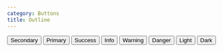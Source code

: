 ```yaml
---
category: Buttons
title: Outline
---
```

<div class="docs-example">
  <button type="button" class="btn btn-outline-secondary">Secondary</button>
  <button type="button" class="btn btn-outline-primary">Primary</button>
  <button type="button" class="btn btn-outline-success">Success</button>
  <button type="button" class="btn btn-outline-info">Info</button>
  <button type="button" class="btn btn-outline-warning">Warning</button>
  <button type="button" class="btn btn-outline-danger">Danger</button>
  <button type="button" class="btn btn-outline-light">Light</button>
  <button type="button" class="btn btn-outline-dark">Dark</button>
</div>
